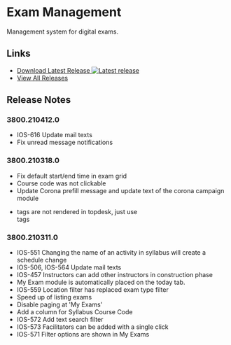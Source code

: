 # Exam Management

Management system for digital exams.

## Links
- [Download Latest Release ![Latest release](https://img.shields.io/github/release/rijksuniversiteit-groningen/b2-ExamManagement.svg)](https://github.com/rijksuniversiteit-groningen/b2-ExamManagement/releases/latest)
- [View All Releases](https://github.com/rijksuniversiteit-groningen/b2-ExamManagement/releases)

## Release Notes

### 3800.210412.0
* IOS-616 Update mail texts
* Fix unread message notifications

### 3800.210318.0
* Fix default start/end time in exam grid
* Course code was not clickable
* Update Corona prefill message and update text of the corona campaign module
* <p> tags are not rendered in topdesk, just use <br> tags


### 3800.210311.0
* IOS-551 Changing the name of an activity in syllabus will create a schedule change
* IOS-506, IOS-564 Update mail texts
* IOS-457 Instructors can add other instructors in construction phase
* My Exam module is automatically placed on the today tab.
* IOS-559 Location filter has replaced exam type filter
* Speed up of listing exams
* Disable paging at 'My Exams'
* Add a column for Syllabus Course Code
* IOS-572 Add text search filter
* IOS-573 Facilitators can be added with a single click
* IOS-571 Filter options are shown in My Exams